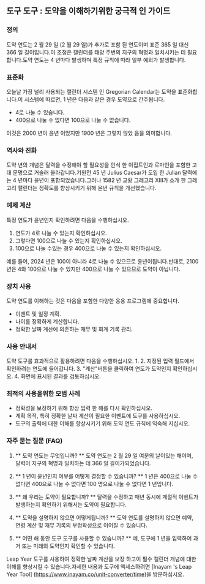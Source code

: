 ## 도구 도구 : 도약을 이해하기위한 궁극적 인 가이드

### 정의
도약 연도는 2 월 29 일 (2 월 29 일)가 추가로 포함 된 연도이며 표준 365 일 대신 366 일 길이입니다.이 조정은 캘린더를 태양 주변의 지구의 혁명과 일치시키는 데 필요합니다.도약 연도는 4 년마다 발생하며 특정 규칙에 따라 일부 예외가 발생합니다.

### 표준화
오늘날 가장 널리 사용되는 캘린더 시스템 인 Gregorian Calendar는 도약을 표준화합니다.이 시스템에 따르면, 1 년은 다음과 같은 경우 도약으로 간주됩니다.
- 4로 나눌 수 있습니다.
- 400으로 나눌 수 없다면 100으로 나눌 수 없습니다.

이것은 2000 년이 윤년 이었지만 1900 년은 그렇지 않았 음을 의미합니다.

### 역사와 진화
도약 년의 개념은 달력을 수정해야 할 필요성을 인식 한 이집트인과 로마인을 포함한 고대 문명으로 거슬러 올라갑니다.기원전 45 년 Julius Caesar가 도입 한 Julian 달력에는 4 년마다 윤년이 포함되었습니다.그러나 1582 년 교황 그레고리 XIII가 소개 한 그레고리 캘린더는 정확도를 향상시키기 위해 윤년 규칙을 개선했습니다.

### 예제 계산
특정 연도가 윤년인지 확인하려면 다음을 수행하십시오.
1. 연도가 4로 나눌 수 있는지 확인하십시오.
2. 그렇다면 100으로 나눌 수 있는지 확인하십시오.
3. 100으로 나눌 수있는 경우 400으로 나눌 수 있는지 확인하십시오.

예를 들어, 2024 년은 100이 아니라 4로 나눌 수 있으므로 윤년이됩니다.반대로, 2100 년은 4와 100으로 나눌 수 있지만 400으로 나눌 수 있으므로 도약이 아닙니다.

### 장치 사용
도약 연도를 이해하는 것은 다음을 포함한 다양한 응용 프로그램에 중요합니다.
- 이벤트 및 일정 계획.
- 나이를 정확하게 계산합니다.
- 정확한 날짜 계산에 의존하는 재무 및 회계 기록 관리.

### 사용 안내서
도약 도구를 효과적으로 활용하려면 다음을 수행하십시오.
1.
2. 지정된 입력 필드에서 확인하려는 연도에 들어갑니다.
3. "계산"버튼을 클릭하여 연도가 도약인지 확인하십시오.
4. 화면에 표시된 결과를 검토하십시오.

### 최적의 사용을위한 모범 사례
- 정확성을 보장하기 위해 항상 입력 한 해를 다시 확인하십시오.
- 계획 목적, 특히 정확한 날짜 계산이 필요한 이벤트에 도구를 사용하십시오.
- 도구의 출력에 대한 이해를 향상시키기 위해 도약 연도 규칙에 익숙해 지십시오.

### 자주 묻는 질문 (FAQ)

1. ** 도약 연도는 무엇입니까? **
도약 연도는 2 월 29 일 여분의 날이있는 해이며, 달력이 지구의 혁명과 일치하는 데 366 일 길이가되었습니다.

2. ** 1 년이 윤년인지 여부를 어떻게 결정할 수 있습니까? **
1 년은 400으로 나눌 수 없다면 400으로 나눌 수 없다면 100 명으로 나눌 수 없다면 1 년입니다.

3. ** 왜 우리는 도약이 필요합니까? **
달력을 수정하고 매년 동시에 계절적 이벤트가 발생하는지 확인하기 위해서는 도약이 필요합니다.

4. ** 도약을 설명하지 않으면 어떻게됩니까? **
도약 연도를 설명하지 않으면 예약, 연령 계산 및 재무 기록의 부정확성으로 이어질 수 있습니다.

5. ** 어떤 해 동안 도구 도구를 사용할 수 있습니까? **
예, 도구에 1 년을 입력하여 과거 또는 미래의 도약인지 확인할 수 있습니다.

Leap Year 도구를 사용하여 정확한 날짜 계산을 보장 하고이 필수 캘린더 개념에 대한 이해를 향상시킬 수 있습니다.자세한 내용과 도구에 액세스하려면 [Inayam 's Leap Year Tool] (https://www.inayam.co/unit-converter/time)을 방문하십시오.